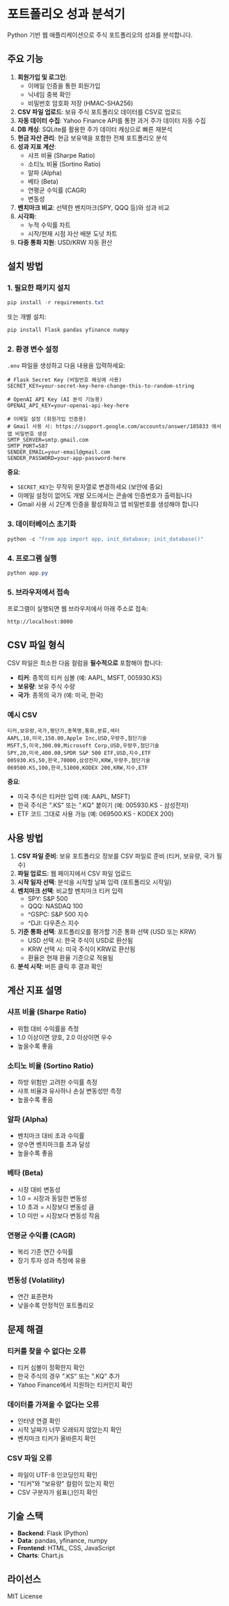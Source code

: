 # 포트폴리오 성과 분석기

Python 기반 웹 애플리케이션으로 주식 포트폴리오의 성과를 분석합니다.

## 주요 기능

1. **회원가입 및 로그인**:
   - 이메일 인증을 통한 회원가입
   - 닉네임 중복 확인
   - 비밀번호 암호화 저장 (HMAC-SHA256)
2. **CSV 파일 업로드**: 보유 주식 포트폴리오 데이터를 CSV로 업로드
3. **자동 데이터 수집**: Yahoo Finance API를 통한 과거 주가 데이터 자동 수집
4. **DB 캐싱**: SQLite를 활용한 주가 데이터 캐싱으로 빠른 재분석
5. **현금 자산 관리**: 현금 보유액을 포함한 전체 포트폴리오 분석
6. **성과 지표 계산**:
   - 샤프 비율 (Sharpe Ratio)
   - 소티노 비율 (Sortino Ratio)
   - 알파 (Alpha)
   - 베타 (Beta)
   - 연평균 수익률 (CAGR)
   - 변동성
7. **벤치마크 비교**: 선택한 벤치마크(SPY, QQQ 등)와 성과 비교
8. **시각화**: 
   - 누적 수익률 차트
   - 시작/현재 시점 자산 배분 도넛 차트
9. **다중 통화 지원**: USD/KRW 자동 환산

## 설치 방법

### 1. 필요한 패키지 설치

```powershell
pip install -r requirements.txt
```

또는 개별 설치:

```powershell
pip install Flask pandas yfinance numpy
```

### 2. 환경 변수 설정

`.env` 파일을 생성하고 다음 내용을 입력하세요:

```env
# Flask Secret Key (비밀번호 해싱에 사용)
SECRET_KEY=your-secret-key-here-change-this-to-random-string

# OpenAI API Key (AI 분석 기능용)
OPENAI_API_KEY=your-openai-api-key-here

# 이메일 설정 (회원가입 인증용)
# Gmail 사용 시: https://support.google.com/accounts/answer/185833 에서 앱 비밀번호 생성
SMTP_SERVER=smtp.gmail.com
SMTP_PORT=587
SENDER_EMAIL=your-email@gmail.com
SENDER_PASSWORD=your-app-password-here
```

**중요**: 
- `SECRET_KEY`는 무작위 문자열로 변경하세요 (보안에 중요)
- 이메일 설정이 없어도 개발 모드에서는 콘솔에 인증번호가 출력됩니다
- Gmail 사용 시 2단계 인증을 활성화하고 앱 비밀번호를 생성해야 합니다

### 3. 데이터베이스 초기화

```powershell
python -c "from app import app, init_database; init_database()"
```

### 4. 프로그램 실행

```powershell
python app.py
```

### 5. 브라우저에서 접속

프로그램이 실행되면 웹 브라우저에서 아래 주소로 접속:

```
http://localhost:8000
```

## CSV 파일 형식

CSV 파일은 최소한 다음 컬럼을 **필수적으로** 포함해야 합니다:

- **티커**: 종목의 티커 심볼 (예: AAPL, MSFT, 005930.KS)
- **보유량**: 보유 주식 수량
- **국가**: 종목의 국가 (예: 미국, 한국)

### 예시 CSV

```csv
티커,보유량,국가,평단가,종목명,통화,분류,섹터
AAPL,10,미국,150.00,Apple Inc,USD,우량주,첨단기술
MSFT,5,미국,300.00,Microsoft Corp,USD,우량주,첨단기술
SPY,20,미국,400.00,SPDR S&P 500 ETF,USD,지수,ETF
005930.KS,50,한국,70000,삼성전자,KRW,우량주,첨단기술
069500.KS,100,한국,51000,KODEX 200,KRW,지수,ETF
```

**중요**: 
- 미국 주식은 티커만 입력 (예: AAPL, MSFT)
- 한국 주식은 ".KS" 또는 ".KQ" 붙이기 (예: 005930.KS - 삼성전자)
- ETF 코드 그대로 사용 가능 (예: 069500.KS - KODEX 200)

## 사용 방법

1. **CSV 파일 준비**: 보유 포트폴리오 정보를 CSV 파일로 준비 (티커, 보유량, 국가 필수)
2. **파일 업로드**: 웹 페이지에서 CSV 파일 업로드
3. **시작 일자 선택**: 분석을 시작할 날짜 입력 (포트폴리오 시작일)
4. **벤치마크 선택**: 비교할 벤치마크 티커 입력
   - SPY: S&P 500
   - QQQ: NASDAQ 100
   - ^GSPC: S&P 500 지수
   - ^DJI: 다우존스 지수
5. **기준 통화 선택**: 포트폴리오를 평가할 기준 통화 선택 (USD 또는 KRW)
   - USD 선택 시: 한국 주식이 USD로 환산됨
   - KRW 선택 시: 미국 주식이 KRW로 환산됨
   - 환율은 현재 환율 기준으로 적용됨
6. **분석 시작**: 버튼 클릭 후 결과 확인

## 계산 지표 설명

### 샤프 비율 (Sharpe Ratio)
- 위험 대비 수익률을 측정
- 1.0 이상이면 양호, 2.0 이상이면 우수
- 높을수록 좋음

### 소티노 비율 (Sortino Ratio)
- 하방 위험만 고려한 수익률 측정
- 샤프 비율과 유사하나 손실 변동성만 측정
- 높을수록 좋음

### 알파 (Alpha)
- 벤치마크 대비 초과 수익률
- 양수면 벤치마크를 초과 달성
- 높을수록 좋음

### 베타 (Beta)
- 시장 대비 변동성
- 1.0 = 시장과 동일한 변동성
- 1.0 초과 = 시장보다 변동성 큼
- 1.0 미만 = 시장보다 변동성 작음

### 연평균 수익률 (CAGR)
- 복리 기준 연간 수익률
- 장기 투자 성과 측정에 유용

### 변동성 (Volatility)
- 연간 표준편차
- 낮을수록 안정적인 포트폴리오

## 문제 해결

### 티커를 찾을 수 없다는 오류
- 티커 심볼이 정확한지 확인
- 한국 주식의 경우 ".KS" 또는 ".KQ" 추가
- Yahoo Finance에서 지원하는 티커인지 확인

### 데이터를 가져올 수 없다는 오류
- 인터넷 연결 확인
- 시작 날짜가 너무 오래되지 않았는지 확인
- 벤치마크 티커가 올바른지 확인

### CSV 파일 오류
- 파일이 UTF-8 인코딩인지 확인
- "티커"와 "보유량" 컬럼이 있는지 확인
- CSV 구분자가 쉼표(,)인지 확인

## 기술 스택

- **Backend**: Flask (Python)
- **Data**: pandas, yfinance, numpy
- **Frontend**: HTML, CSS, JavaScript
- **Charts**: Chart.js

## 라이선스

MIT License
